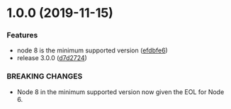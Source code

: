 # 1.0.0 (2019-11-15)


### Features

* node 8 is the minimum supported version ([efdbfe6](https://github.com/KyleRoss/kinesis-events/commit/efdbfe672654706b043f7c6c2652bf9587f991cc))
* release 3.0.0 ([d7d2724](https://github.com/KyleRoss/kinesis-events/commit/d7d2724b44c5df354a8135425918590efeec7380))


### BREAKING CHANGES

* Node 8 in the minimum supported version now given the EOL for Node 6.
